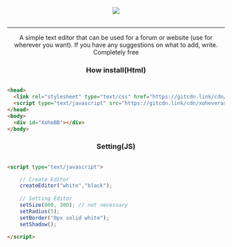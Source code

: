 <div align="center"> <img src="https://github.com/xoheveras/XoheBB/blob/main/vendor/image/Group%208.png"></div>
<br>
<hr>
<div align="center"> A simple text editor that can be used for a forum or website (use for wherever you want). If you have any suggestions on what to add, write. Completely free </div>

<div align="center"> <h3> How install(Html) </h3> </div>

```html

<head>
  <link rel="stylesheet" type="text/css" href="https://gitcdn.link/cdn/xoheveras/XoheBB/main/vendor/css/XoheBBEditor.css">
  <script type="text/javascript" src="https://gitcdn.link/cdn/xoheveras/XoheBB/main/vendor/js/createEditor.js"></script>
</head>
<body>
  <div id="XoheBB"></div>
</body>

```

<div align="center"> <h3> Setting(JS) </h3> </div>

```html

<script type="text/javascript">

	// Create Editor
	createEditor("white","black");
  
	// Setting Editor
	setSize(800, 300); // not necessary
	setRadius(5);
	setBorder("0px solid white");
	setShadow();
  
</script>

```

